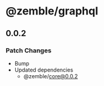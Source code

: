 # @zemble/graphql

## 0.0.2

### Patch Changes

- Bump
- Updated dependencies
  - @zemble/core@0.0.2
